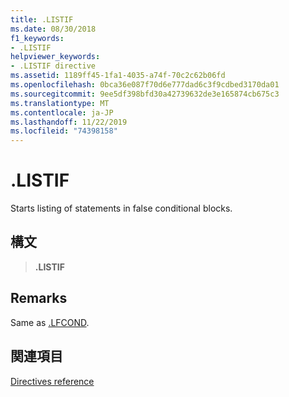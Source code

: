 ```yaml
---
title: .LISTIF
ms.date: 08/30/2018
f1_keywords:
- .LISTIF
helpviewer_keywords:
- .LISTIF directive
ms.assetid: 1189ff45-1fa1-4035-a74f-70c2c62b06fd
ms.openlocfilehash: 0bca36e087f70d6e777dad6c3f9cdbed3170da01
ms.sourcegitcommit: 9ee5df398bfd30a42739632de3e165874cb675c3
ms.translationtype: MT
ms.contentlocale: ja-JP
ms.lasthandoff: 11/22/2019
ms.locfileid: "74398158"
---
```

# <a name="listif"></a>.LISTIF

Starts listing of statements in false conditional blocks.

## <a name="syntax"></a>構文

> **.LISTIF**

## <a name="remarks"></a>Remarks

Same as [.LFCOND](../../assembler/masm/dot-lfcond.md).

## <a name="see-also"></a>関連項目

[Directives reference](directives-reference.md)
